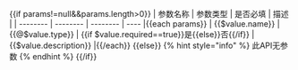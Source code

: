 
{{if params!=null&&params.length>0}}
| 参数名称 | 参数类型 | 是否必填 | 描述 |
| -------- | -------- | -------- | ---- |{{each params}}
| {{$value.name}} | {{@$value.type}} | {{if $value.required==true}}是{{else}}否{{/if}} | {{$value.description}} |{{/each}}
{{else}}
{% hint style="info" %}
此API无参数
{% endhint %}
{{/if}}